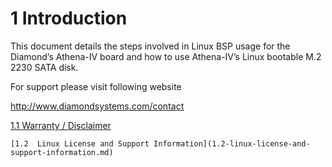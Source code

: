 # 1	Introduction

This document details the steps involved in Linux BSP usage for the Diamond’s Athena-IV board and how to use Athena-IV’s Linux bootable M.2 2230 SATA disk.

For support please visit following website 

[http://www.diamondsystems.com/contact](http://www.diamondsystems.com/contact)

   [1.1  Warranty / Disclaimer](1.1-warranty-disclaimer.md)

    [1.2  Linux License and Support Information](1.2-linux-license-and-support-information.md)

